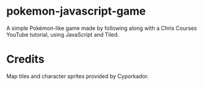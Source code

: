 # pokemon-javascript-game
A simple Pokémon-like game made by following along with a Chris Courses YouTube tutorial, using JavaScript and Tiled.


# Credits
Map tiles and character sprites provided by Cyporkador.
